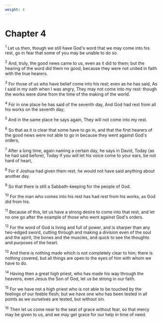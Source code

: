 ```yaml
---
weight: 4
---
```


# Chapter 4

<sup>1</sup> Let us then, though we still have God's word that we may come into his rest, go in fear that some of you may be unable to do so. 

<sup>2</sup> And, truly, the good news came to us, even as it did to them; but the hearing of the word did them no good, because they were not united in faith with the true hearers. 

<sup>3</sup> For those of us who have belief come into his rest; even as he has said, As I said in my oath when I was angry, They may not come into my rest: though the works were done from the time of the making of the world. 

<sup>4</sup> For in one place he has said of the seventh day, And God had rest from all his works on the seventh day; 

<sup>5</sup> And in the same place he says again, They will not come into my rest. 

<sup>6</sup> So that as it is clear that some have to go in, and that the first hearers of the good news were not able to go in because they went against God's orders, 

<sup>7</sup> After a long time, again naming a certain day, he says in David, Today (as he had said before), Today if you will let his voice come to your ears, be not hard of heart, 

<sup>8</sup> For if Joshua had given them rest, he would not have said anything about another day. 

<sup>9</sup> So that there is still a Sabbath-keeping for the people of God. 

<sup>10</sup> For the man who comes into his rest has had rest from his works, as God did from his. 

<sup>11</sup> Because of this, let us have a strong desire to come into that rest, and let no one go after the example of those who went against God's orders. 

<sup>12</sup> For the word of God is living and full of power, and is sharper than any two-edged sword, cutting through and making a division even of the soul and the spirit, the bones and the muscles, and quick to see the thoughts and purposes of the heart. 

<sup>13</sup> And there is nothing made which is not completely clear to him; there is nothing covered, but all things are open to the eyes of him with whom we have to do. 

<sup>14</sup> Having then a great high priest, who has made his way through the heavens, even Jesus the Son of God, let us be strong in our faith. 

<sup>15</sup> For we have not a high priest who is not able to be touched by the feelings of our feeble flesh; but we have one who has been tested in all points as we ourselves are tested, but without sin. 

<sup>16</sup> Then let us come near to the seat of grace without fear, so that mercy may be given to us, and we may get grace for our help in time of need. 


